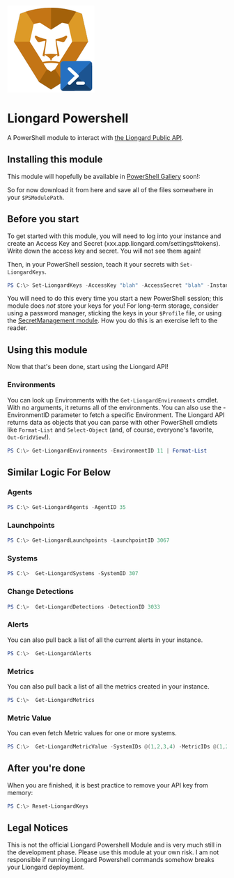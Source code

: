![LiongardPowershell logo](https://github.com/kacesensitive/Liongard-Powershell/blob/main/Liongard-Powershell.png)
# Liongard Powershell

A PowerShell module to interact with [the Liongard Public API](https://docs.liongard.com/reference#developer-guide).  

## Installing this module
This module will hopefully be available in [PowerShell Gallery](https://www.powershellgallery.com/packages/) soon!:

So for now download it from here and save all of the files somewhere in your `$PSModulePath`.

## Before you start
To get started with this module, you will need to log into your instance and create an Access Key and Secret (xxx.app.liongard.com/settings#tokens).  Write down the access key and secret.  You will not see them again!

Then, in your PowerShell session, teach it your secrets with `Set-LiongardKeys`.
```powershell
PS C:\> Set-LiongardKeys -AccessKey "blah" -AccessSecret "blah" -Instance "xxx"
```
You will need to do this every time you start a new PowerShell session;  this module does *not* store your keys for you!  For long-term storage, consider using a password manager, sticking the keys in your `$Profile` file, or using the [SecretManagement module](https://github.com/powershell/secretmanagement).  How you do this is an exercise left to the reader.

## Using this module
Now that that's been done, start using the Liongard API!

### Environments
You can look up Environments with the `Get-LiongardEnvironments` cmdlet.  With no arguments, it returns all of the environments.  You can also use the -EnvironmentID parameter to fetch a specific Environment.  The Liongard API returns data as objects that you can parse with other PowerShell cmdlets like `Format-List` and `Select-Object` (and, of course, everyone's favorite, `Out-GridView`!).
```powershell
PS C:\> Get-LiongardEnvironments -EnvironmentID 11 | Format-List
```
## Similar Logic For Below

### Agents
```powershell
PS C:\> Get-LiongardAgents -AgentID 35
```

### Launchpoints
```powershell
PS C:\> Get-LiongardLaunchpoints -LaunchpointID 3067
```

### Systems
```powershell
PS C:\>  Get-LiongardSystems -SystemID 307
```

### Change Detections
```powershell
PS C:\>  Get-LiongardDetections -DetectionID 3033
```

### Alerts
You can also pull back a list of all the current alerts in your instance.
```powershell
PS C:\>  Get-LiongardAlerts
```

### Metrics
You can also pull back a list of all the metrics created in your instance.
```powershell
PS C:\>  Get-LiongardMetrics
```

### Metric Value
You can even fetch Metric values for one or more systems.
```powershell
PS C:\>  Get-LiongardMetricValue -SystemIDs @(1,2,3,4) -MetricIDs @(1,2,3,4)
```

## After you're done
When you are finished, it is best practice to remove your API key from memory:
```powershell
PS C:\> Reset-LiongardKeys
```

## Legal Notices
This is not the official Liongard Powershell Module and is very much still 
in the development phase. Please use this module at your own risk.  I am 
not responsible if running Liongard Powershell commands somehow breaks
your Liongard deployment.
